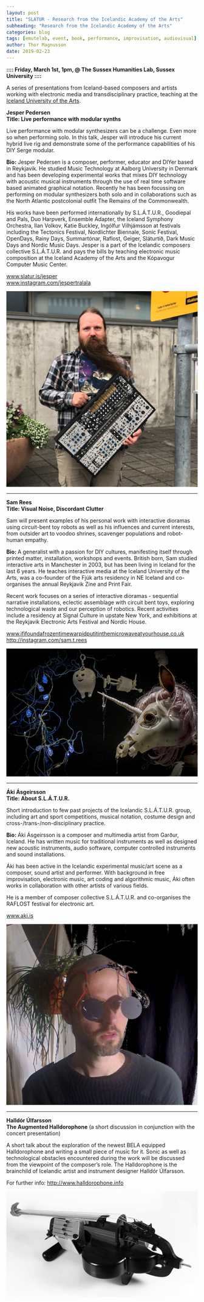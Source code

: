 ```yaml
---
layout: post
title: "SLATUR - Research from the Icelandic Academy of the Arts"
subheading: "Research from the Icelandic Academy of the Arts"
categories: blog
tags: [emutelab, event, book, performance, improvisation, audiovisual]
author: Thor Magnusson
date: 2019-02-23
---
```



**:::: Friday, March 1st, 1pm, @ The Sussex Humanities Lab, Sussex University ::::**

A series of presentations from Iceland-based composers and artists working with electronic media and transdisciplinary practice, teaching at the <a href="http://www.lhi.is">Iceland University of the Arts</a>. 


**Jesper Pedersen**<br>
**Title: Live performance with modular synths**

Live performance with modular synthesizers can be a challenge. Even more so when performing solo. In this talk, Jesper will introduce his current hybrid live rig and demonstrate some of the performance capabilities of his DIY Serge modular. 

<b>Bio:</b> Jesper Pedersen is a composer, performer, educator and DIYer based in Reykjavik. He studied Music Technology at Aalborg University in Denmark and has been developing experimental works that mixes DIY technology with acoustic musical instruments through the use of real time software based animated graphical notation. Recently he has been focussing on performing on modular synthesizers both solo and in collaborations such as the North Atlantic postcolonial outfit The Remains of the Commonwealth.

His works have been performed internationally by S.L.Á.T.U.R., Goodiepal and Pals, Duo Harpverk, Ensemble Adapter, the Iceland Symphony Orchestra, Ilan Volkov, Katie Buckley, Ingólfur Vilhjámsson at festivals including the Tectonics Festival, Nordlichter Biennale, Sonic Festival, OpenDays, Rainy Days, Summartónar, Raflost, Geiger, Sláturtíð, Dark Music Days and Nordic Music Days. 
Jesper is a part of the Icelandic composers collective S.L.Á.T.U.R. and pays the bills by teaching electronic music composition at the Iceland Academy of the Arts and the Kópavogur Computer Music Center.

<a href="http://www.slatur.is/jesper">www.slatur.is/jesper</a><br>
<a href="http://www.instagram.com/jespertralala">www.instagram.com/jespertralala</a>

![Jesper Pedersen](/img/jesper.png)

<hr>

**Sam Rees**<br>
**Title: Visual Noise, Discordant Clutter**

Sam will present examples of his personal work with interactive dioramas using circuit-bent toy robots as well as his influences and current interests, from outsider art to voodoo shrines, scavenger populations and robot-human empathy. 

<b>Bio: </b> A generalist with a passion for DIY cultures, manifesting itself through printed matter, installation, workshops and events. British born, Sam studied interactive arts in Manchester in 2003, but has been living in Iceland for the last 6 years. He teaches interactive media at the Iceland University of the Arts, was a co-founder of the Fjúk arts residency in NE Iceland and co-organises the annual Reykjavik Zine and Print Fair.

Recent work focuses on a series of interactive dioramas - sequential narrative installations, eclectic assemblage with circuit bent toys, exploring technological waste and our perception of robotics. Recent activities include a residency at Signal Culture in upstate New York, and exhibitions at the Reykjavik Electronic Arts Festival and Nordic House. 

<a href="http://www.ififoundafrozentimewarpidputitinthemicrowaveatyourhouse.co.uk">www.ififoundafrozentimewarpidputitinthemicrowaveatyourhouse.co.uk</a>
<a href="http://instagram.com/sam.t.rees">http://instagram.com/sam.t.rees</a>


![Sam Rees](/img/sam.png)

<hr>

**Áki Ásgeirsson**<br>
**Title: About S.L.Á.T.U.R.**

Short introduction to few past projects of the Icelandic S.L.Á.T.U.R. group, including art and sport competitions, musical notation, costume design and cross-/trans-/non-disciplinary practice.

<b>Bio: </b>Áki Ásgeirsson is a composer and multimedia artist from Garður, Iceland. He has written music for traditional instruments as well as designed new acoustic instruments, audio software, computer controlled instruments and sound installations. 

Áki has been active in the Icelandic experimental music/art scene as a composer, sound artist and performer. With background in free improvisation, electronic music, art coding and algorithmic music, Áki often works in collaboration with other artists of various fields. 

He is a member of composer collective S.L.Á.T.U.R. and co-organises the RAFLOST festival for electronic art.

<a href="http://www.aki.is">www.aki.is</a>

![Aki Asgeirsson](/img/aki.jpg)


<hr>

**Halldór Úlfarsson**<br>
**The Augmented Halldorophone** 
(a short discussion in conjunction with the concert presentation)

A short talk about the exploration of the newest BELA equipped Halldorophone and writing a small piece of music for it. Sonic as well as technological obstacles encountered during the work will be discussed from the viewpoint of the composer’s role. The Halldorophone is the brainchild of Icelandic artist and instrument designer Halldór Úlfarsson. 

For further info: <a href="http://www.halldorophone.info">http://www.halldorophone.info</a>


![Halldorophone](/img/halldorophone.jpg)
